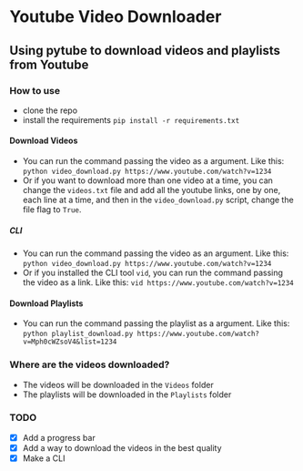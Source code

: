 # Youtube Video Downloader

## Using pytube to download videos and playlists from Youtube

### How to use

- clone the repo
- install the requirements `pip install -r requirements.txt`

#### Download Videos

- You can run the command passing the video as a argument. Like this: `python video_download.py https://www.youtube.com/watch?v=1234`
- Or if you want to download more than one video at a time, you can change the `videos.txt` file and add all the youtube links, one by one, each line at a time, and then in the `video_download.py` script, change the file flag to `True`.

##### CLI

- You can run the command passing the video as an argument. Like this: `python video_download.py https://www.youtube.com/watch?v=1234`
- Or if you installed the CLI tool `vid`, you can run the command passing the video as a link. Like this: `vid https://www.youtube.com/watch?v=1234`

#### Download Playlists

- You can run the command passing the playlist as a argument. Like this: `python playlist_download.py https://www.youtube.com/watch?v=Mph0cWZsoV4&list=1234`

### Where are the videos downloaded?

- The videos will be downloaded in the `Videos` folder
- The playlists will be downloaded in the `Playlists` folder

### TODO

- [X] Add a progress bar
- [X] Add a way to download the videos in the best quality
- [X] Make a CLI
